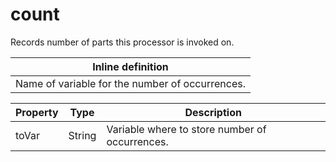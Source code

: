 ---
---
# count

Records number of parts this processor is invoked on.

| Inline definition |
| -------- |
| Name of variable for the number of occurrences. |


| Property | Type | Description |
| ------- | ------- | -------- |
| toVar | String | Variable where to store number of occurrences. |

